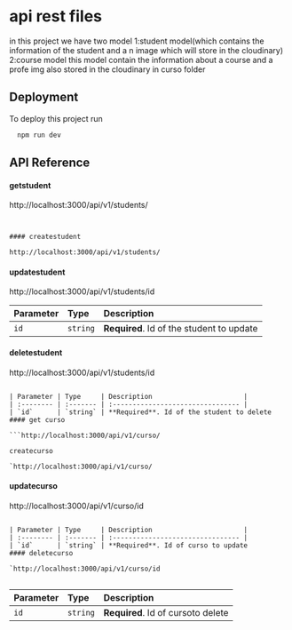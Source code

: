 
# api rest files
in this project we have two model
    1:student model(which contains the information of the student and a n image which will store in the cloudinary)
    2:course model
    this model contain the information about a course and a profe img also stored in the cloudinary in curso folder
## Deployment

To deploy this project run

```bash
  npm run dev
```


## API Reference

#### getstudent

http://localhost:3000/api/v1/students/
  
```


#### createstudent

http://localhost:3000/api/v1/students/
```


#### updatestudent

http://localhost:3000/api/v1/students/id

| Parameter | Type     | Description                       |
| :-------- | :------- | :-------------------------------- |
| `id`      | `string` | **Required**. Id of the student  to update
#### deletestudent

http://localhost:3000/api/v1/students/id
```

| Parameter | Type     | Description                       |
| :-------- | :------- | :-------------------------------- |
| `id`      | `string` | **Required**. Id of the student to delete
#### get curso

```http://localhost:3000/api/v1/curso/

createcurso

`http://localhost:3000/api/v1/curso/

```

#### updatecurso

http://localhost:3000/api/v1/curso/id

```

| Parameter | Type     | Description                       |
| :-------- | :------- | :-------------------------------- |
| `id`      | `string` | **Required**. Id of curso to update
#### deletecurso

`http://localhost:3000/api/v1/curso/id


```

| Parameter | Type     | Description                       |
| :-------- | :------- | :-------------------------------- |
| `id`      | `string` | **Required**. Id of cursoto delete  |